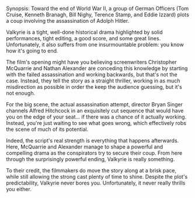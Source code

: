 Synopsis: Toward the end of World War II, a group of German Officers (Tom Cruise, Kenneth Branagh, Bill Nighy, Terence Stamp, and Eddie Izzard) plots a coup involving the assassination of Adolph Hitler.

Valkyrie is a tight, well-done historical drama highlighted by solid performances, tight editing, a good score, and some great lines. Unfortunately, it also suffers from one insurmountable problem: you know how it's going to end.

The film's opening might have you believing screenwriters Christopher McQuarrie and Nathan Alexander are conceding this knowledge by starting with the failed assassination and working backwards, but that's not the case. Instead, they tell the story as a straight thriller, working in as much misdirection as possible in order the keep the audience guessing, but it's not enough. 

For the big scene, the actual assassination attempt, director Bryan Singer channels Alfred Hitchcock in an exquisitely cut sequence that would have you on the edge of your seat… if there was a chance of it actually working. Instead, you're just waiting to see what goes wrong, which effectively robs the scene of much of its potential. 

Indeed, the script's real strength is everything that happens afterwards. Here, McQuarrie and Alexander manage to shape a powerful and compelling drama as the conspirators try to secure their coup. From here through the surprisingly powerful ending, Valkyrie is really something.

To their credit, the filmmakers do move the story along at a brisk pace, while still allowing the strong cast plenty of time to shine. Despite the plot's predictability, Valkyrie never bores you. Unfortunately, it never really thrills you either.
